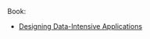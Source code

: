 Book:
* [Designing Data-Intensive Applications](https://pdfs.semanticscholar.org/24f1/4e3b30012c2bc7e3abbdb16e2b3365d6f920.pdf)
